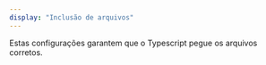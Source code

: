 ```yaml
---
display: "Inclusão de arquivos"
---
```


Estas configurações garantem que o Typescript pegue os arquivos corretos.

